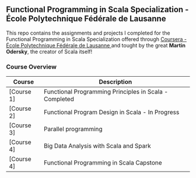 Functional Programming in Scala Specialization - École Polytechnique Fédérale de Lausanne
---

This repo contains the assignments and projects I completed for the Functional Programming in Scala Specialization 
offered through [ Coursera - École Polytechnique Fédérale de Lausanne ](https://www.coursera.org/specializations/scala) and tought by the great <b>Martin Odersky</b>, the creator of Scala itself!

### Course Overview

| Course | Description |
|--------------------------------------------------------------------------------------------------------------|-------------------------------------------------------------------------------------------------------------------------------------------------------------------|
| [Course 1] | Functional Programming Principles in Scala - Completed |
| [Course 2] | Functional Program Design in Scala - In Progress |
| [Course 3] | Parallel programming |
| [Course 4] | Big Data Analysis with Scala and Spark |
| [Course 4] | Functional Programming in Scala Capstone |

